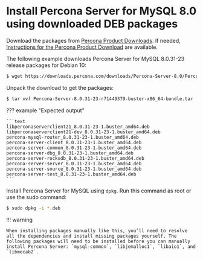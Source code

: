 # Install Percona Server for MySQL 8.0 using downloaded DEB packages

Download the packages from [Percona Product Downloads](https://www.percona.com/downloads). If needed, [Instructions for the Percona Product Download](download-instructions.md) are available.

The following example downloads Percona Server for MySQL 8.0.31-23 release packages for Debian 10:

```{.bash data-prompt="$"}
$ wget https://downloads.percona.com/downloads/Percona-Server-8.0/Percona-Server-8.0.31-23/binary/debian/buster/x86_64/Percona-Server-8.0.31-23-r71449379-buster-x86_64-bundle.tar
```

Unpack the download to get the packages:

```{.bash data-prompt="$"}
$ tar xvf Percona-Server-8.0.31-23-r71449379-buster-x86_64-bundle.tar
```
??? example "Expected output"

    ```text
    libperconaserverclient21_8.0.31-23-1.buster_amd64.deb
    libperconaserverclient21-dev_8.0.31-23-1.buster_amd64.deb
    percona-mysql-router_8.0.31-23-1.buster_amd64.deb
    percona-server-client_8.0.31-23-1.buster_amd64.deb
    percona-server-common_8.0.31-23-1.buster_amd64.deb
    percona-server-dbg_8.0.31-23-1.buster_amd64.deb
    percona-server-rocksdb_8.0.31-23-1.buster_amd64.deb
    percona-server-server_8.0.31-23-1.buster_amd64.deb
    percona-server-source_8.0.31-23-1.buster_amd64.deb
    percona-server-test_8.0.31-23-1.buster_amd64.deb
    ```

Install Percona Server for MySQL using `dpkg`. Run this command as root or use the sudo command:

```{.bash data-prompt="$"}
$ sudo dpkg -i *.deb
```

!!! warning

    When installing packages manually like this, you’ll need to resolve all the dependencies and install missing packages yourself. The following packages will need to be installed before you can manually install Percona Server: `mysql-common`, `libjemalloc1`, `libaio1`, and `libmecab2`.
